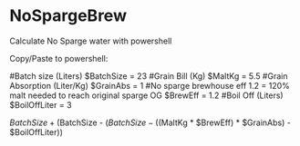 # NoSpargeBrew
Calculate No Sparge water with powershell

Copy/Paste to powershell:

#Batch size (Liters)
	$BatchSize = 23
#Grain Bill (Kg)
	$MaltKg = 5.5
#Grain Absorption (Liter/Kg)
	$GrainAbs = 1
#No sparge brewhouse eff 1.2 = 120% malt needed to reach original sparge OG
	$BrewEff = 1.2
#Boil Off (Liters)
	$BoilOffLiter = 3

$BatchSize + ($BatchSize - ($BatchSize - (($MaltKg * $BrewEff) * $GrainAbs) - $BoilOffLiter))





